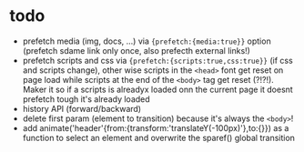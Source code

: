 # todo

- prefetch media (img, docs, ...) via `{prefetch:{media:true}}` option (prefetch sdame link only once, also prefecth external links!)
- prefetch scripts and css via `{prefetch:{scripts:true,css:true}}` (if css and scripts change), other wise scripts in the `<head>` font get reset on page load while scripts at the end of the `<body>` tag get reset (?!?!). Maker it so if a scripts is alreadyx loaded onn the current page it doesnt prefetch tough it's already loaded
- history API (forward/backward)
- delete first param (element to transition) because it's always the `<body>`!
- add animate('header'{from:{transform:'translateY(-100px)'},to:{}}) as a function to select an element and overwrite the sparef() global transition